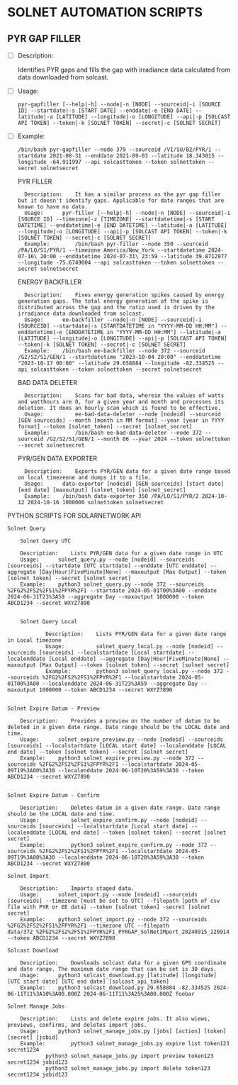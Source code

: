# SOLNET AUTOMATION SCRIPTS

## PYR GAP FILLER

- [ ] Description:	

	Identifies PYR gaps and fills the gap with irradiance data calculated from data downloaded from solcast.

- [ ] Usage:		

	```
	pyr-gapfiller [--help|-h] --node|-n [NODE] --sourceid|-i [SOURCE ID] --startdate|-s [START DATE] --enddate|-e [END DATE] --latitude|-a [LATITUDE] --longitude|-o [LONGITUDE] --api|-p [SOLCAST API TOKEN] --token|-k [SOLNET TOKEN] --secret|-c [SOLNET SECRET]
	```

- [ ] Example: 	

	```
	/bin/bash pyr-gapfiller --node 379 --sourceid /VI/SU/B2/PYR/1 --startdate 2021-08-31 --enddate 2021-09-03 --latitude 18.343015 --longitude -64.911997 --api solcasttoken --token solnettoken --secret solnetsecret
	```
	PYR FILLER

		Description:	It has a similar process as the pyr gap filler but it doesn't identify gaps. Applicable for date ranges that are known to have no data.
		Usage:		pyr-filler [--help|-h] --node|-n [NODE] --sourceid|-i [SOURCE ID] --timezone|-z [TIMEZONE] --startdatetime|-s [START DATETIME] --enddatetime|-e [END DATETIME] --latitude|-a [LATITUDE] --longitude|-o [LONGITUDE] --api|-p [SOLCAST API TOKEN] --token|-k [SOLNET TOKEN] --secret|-c [SOLNET SECRET]
		Example:        /bin/bash pyr-filler --node 350 --sourceid /PA/LO/S1/PYR/1 --timezone America/New_York --startdatetime 2024-07-16\ 20:00 --enddatetime 2024-07-31\ 23:59 --latitude 39.8712977 --longitude -75.6749004 --api solcasttoken --token solnettoken --secret solnetsecret

	ENERGY BACKFILLER

		Description:	Fixes energy generation spikes caused by energy generation gaps. The total energy generation of the spike is distributed across the gap and the ratio used is driven by the irradiance data downloaded from solcast.  
		Usage:		ee-backfiller --node|-n [NODE] --sourceid|-i [SOURCEID] --startdate|-s [STARTDATETIME in "YYYY-MM-DD HH:MM"] --enddatetime|-e [ENDDATETIME in "YYYY-MM-DD HH:MM"] --latitude|-a [LATITUDE] --longitude|-o [LONGITUDE] --api|-p [SOLCAST API TOKEN] --token|-k [SOLNET TOKEN] --secret|-c [SOLNET SECRET]
		Example:	/bin/bash ee-backfiller --node 372 --sourceid /G2/S2/S1/GEN/1 --startdatetime "2023-10-04 20:00" --enddatetime "2023-10-17 00:00" --latitude 29.658884 --longitude -82.334525 --api solcasttoken --token solnettoken --secret solnetsecret

	BAD DATA DELETER
		
		Description:    Scans for bad data, wherein the values of watts and watthours are 0, for a given year and month and processes its deletion. It does an hourly scan which is found to be effective. 
		Usage:          ee-bad-data-deleter --node [nodeid] --sourceid [GEN sourceids] --month [month in MM format] --year [year in YYYY format] --token [solnet_token] --secret [solnet_secret]
		Example:        /bin/bash ee-bad-data-deleter --node 372 --sourceid /G2/S2/S1/GEN/1 --month 06 --year 2024 --token solnettoken --secret solnetsecret

	PYR/GEN DATA EXPORTER

		Description:	Exports PYR/GEN data for a given date range based on local timezeone and dumps it to a file. 
		Usage:		data-exporter [nodeid] [GEN sourceids] [start date] [end date] [maxoutput] [solnet_token] [solnet_secret]
		Example:	/bin/bash data-exporter 350 /PA/LO/S1/PYR/2 2024-10-12 2024-10-16 1000000 solnettoken solnetsecret


PYTHON SCRIPTS FOR SOLARNETWORK API

	Solnet Query 

		Solnet Query UTC
		
		Description:	Lists PYR/GEN data for a given date range in UTC
		Usage:		solnet_query.py --node [nodeid] --sourceids [sourceids] --startdate [UTC startdate] --enddate [UTC enddate] --aggregate [Day|Hour|FiveMinute|None] --maxoutput [Max Output] --token [solnet token] --secret [solnet secret]
		Example:	python3 solnet_query.py --node 372 --sourceids %2FG2%2FS2%2FS1%2FPYR%2F1 --startdate 2024-05-01T00%3A00 --enddate 2024-06-31T23%3A59 --aggregate Day --maxoutput 1000000 --token ABCD1234 --secret WXYZ7890


		Solnet Query Local

                Description:    Lists PYR/GEN data for a given date range in Local timezone
                Usage:          solnet_query_local.py --node [nodeid] --sourceids [sourceids] --localstartdate [Local startdate] --localenddate [Local enddate] --aggregate [Day|Hour|FiveMinute|None] --maxoutput [Max Output] --token [solnet token] --secret [solnet secret]
                Example:        python3 solnet_query_local.py --node 372 --sourceids %2FG2%2FS2%2FS1%2FPYR%2F1 --localstartdate 2024-05-01T00%3A00 --localenddate 2024-06-31T23%3A59 --aggregate Day --maxoutput 1000000 --token ABCD1234 --secret WXYZ7890


	Solnet Expire Datum - Preview

		Description:    Provides a preview on the number of datum to be deleted in a given date range. Date range should be the LOCAL date and time.
		Usage: 		solnet_expire_preview.py --node [nodeid] --sourceids [sourceids] --localstartdate [LOCAL start date] --localenddate [LOCAL end date] --token [solnet token] --secret [solnet secret]
		Example:	python3 solnet_expire_preview.py --node 372 --sourceids %2FG2%2FS2%2FS1%2FPYR%2F1 --localstartdate 2024-05-09T19%3A00%3A30 --localenddate 2024-06-10T20%3A59%3A30 --token ABCD1234 --secret WXYZ7890


	Solnet Expire Datum - Confirm

		Description:    Deletes datum in a given date range. Date range should be the LOCAL date and time.
		Usage:          solnet_expire_confirm.py --node [nodeid] --sourceids [sourceids] --localstartdate [Local start date] --localenddate [LOCAL end date] --token [solnet token] --secret [solnet secret]
		Example:        python3 solnet_expire_confirm.py --node 372 --sourceids %2FG2%2FS2%2FS1%2FPYR%2F1 --localstartdate 2024-05-09T19%3A00%3A30 --localenddate 2024-06-10T20%3A59%3A30 --token ABCD1234 --secret WXYZ7890

	Solnet Import

		Description:    Imports staged data.
		Usage:		solnet_import.py --node [nodeid] --sourceids [sourceids] --timezone [must be set to UTC] --filepath [path of csv file with PYR or EE data] --token [solnet token] -secret [solnet secret]
		Example: 	python3 solnet_import.py --node 372 --sourceids %2FG2%2FS2%2FS1%2FPYR%2F1 --timezone UTC --filepath data/372_%2FG2%2FS2%2FS1%2FPYR%2F1_PYRGAP_SolNetIMport_20240915_120914.csv --token ABCD1234 --secret WXYZ7890

	Solcast Download
		
		Description:	Downloads solcast data for a given GPS coordinate and date range. The maximum date range that can be set is 30 days.
		Usage:		python3 solcast_download.py [latitude] [longitude] [UTC start date] [UTC end date] [solcast_api_token]
		Example:	python3 solcast_download.py 29.658884 -82.334525 2024-06-11T11%3A10%3A00.000Z 2024-06-11T11%3A25%3A00.000Z foobar

	Solnet Manage Jobs
		
		Description:	Lists and delete expire jobs. It also wiews, previews, confirms, and deletes import jobs.   
		Usage:		python3 solnet_manage_jobs.py [jobs] [action] [token] [secret] [jobid]
		Example:        python3 solnet_manage_jobs.py expire list token123 secret1234 
				python3 solnet_manage_jobs.py import preview token123 secret1234 jobid123
				python3 solnet_manage_jobs.py import delete token123 secret1234 jobid123


